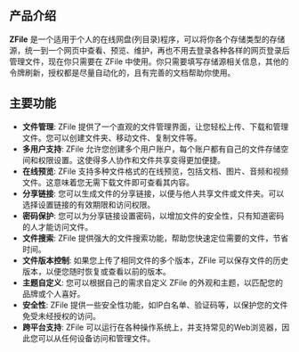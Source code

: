 ## 产品介绍

**ZFile** 是一个适用于个人的在线网盘(列目录)程序，可以将你各个存储类型的存储源，统一到一个网页中查看、预览、维护，再也不用去登录各种各样的网页登录后管理文件，现在你只需要在 ZFile 中使用。你只需要填写存储源相关信息，其他的令牌刷新，授权都是尽量自动化的，且有完善的文档帮助你使用。

## 主要功能

- **文件管理**: ZFile 提供了一个直观的文件管理界面，让您轻松上传、下载和管理文件。您可以创建文件夹、移动文件、复制文件等。
- **多用户支持**: ZFile 允许您创建多个用户账户，每个账户都有自己的文件存储空间和权限设置。这使得多人协作和文件共享变得更加便捷。
- **在线预览**: ZFile 支持多种文件格式的在线预览，包括文档、图片、音频和视频文件。这意味着您无需下载文件即可查看其内容。
- **分享链接**: 您可以生成文件的分享链接，以便与他人共享文件或文件夹。可以选择设置链接的有效期限和访问权限。
- **密码保护**: 您可以为分享链接设置密码，以增加文件的安全性，只有知道密码的人才能访问文件。
- **文件搜索**: ZFile 提供强大的文件搜索功能，帮助您快速定位需要的文件，节省时间。
- **文件版本控制**: 如果您上传了相同文件的多个版本，ZFile 可以保存文件的历史版本，以便您随时恢复或查看以前的版本。
- **主题自定义**: 您可以根据自己的需求自定义 ZFile 的外观和主题，以匹配您的品牌或个人喜好。
- **安全性**: ZFile 提供一些安全性功能，如IP白名单、验证码等，以保护您的文件免受未经授权的访问。
- **跨平台支持**: ZFile 可以运行在各种操作系统上，并支持常见的Web浏览器，因此您可以从任何设备访问和管理文件。
